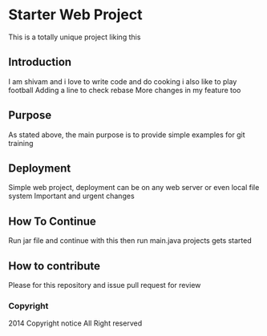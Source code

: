 # Starter Web Project

This is a totally unique project liking this
## Introduction
I am shivam and i love to write code and do cooking i also like to play football
Adding a line to check rebase
More changes in my feature too
## Purpose
As stated above, the main purpose is to provide simple examples for git training

## Deployment
Simple web project, deployment can be on any web server or even local file system
Important and urgent changes
## How To Continue
Run jar file and continue with this
then run main.java projects gets started

## How to contribute
Please for this repository and issue pull request for review

### Copyright 
2014 Copyright notice All Right reserved
